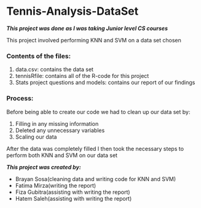 # Tennis-Analysis-DataSet
***This project was done as I was taking Junior level CS courses*** 

This project involved performing KNN and SVM on a data set chosen 

### Contents of the files:
1) data.csv: contains the data set
2) tennisRfile: contains all of the R-code for this project
3) Stats project questions and models: contains our report of our findings

### Process:
Before being able to create our code we had to clean up our data set by:
1) Filling in any missing information
2) Deleted any unnecessary variables
3) Scaling our data

After the data was completely filled I then took the necessary steps to perform both KNN and SVM on our data set

***This project was created by:***
  - Brayan Sosa(cleaning data and writing code for KNN and SVM)
  - Fatima Mirza(writing the report)
  - Fiza Gubitra(assisting with writing the report)
  - Hatem Saleh(assisting with writing the report)
